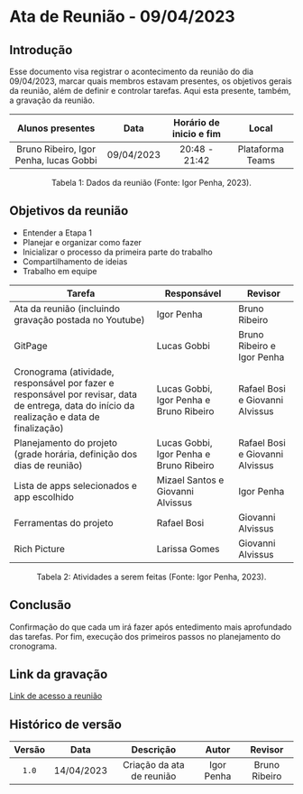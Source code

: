 # Ata de Reunião - 09/04/2023

## Introdução

Esse documento visa registrar o acontecimento da reunião do dia 09/04/2023, marcar quais membros estavam presentes, os objetivos gerais da reunião, além de definir e controlar tarefas. Aqui esta presente, também, a gravação da reunião.


|             Alunos presentes            |    Data    | Horário de inicio e fim |      Local       |
| :-------------------------------------: | :--------: | :---------------------: | :--------------: |
| Bruno Ribeiro, Igor Penha, lucas Gobbi  | 09/04/2023 |      20:48 - 21:42      | Plataforma Teams |

<div style="text-align: center">
<p> Tabela 1: Dados da reunião (Fonte: Igor Penha, 2023). </p>
</div>

## Objetivos da reunião

- Entender a Etapa 1
- Planejar e organizar como fazer
- Inicializar o processo da primeira parte do trabalho
- Compartilhamento de ideias
- Trabalho em equipe


| Tarefa | Responsável | Revisor |
| ------ | ----------- | ------- |
| Ata da reunião (incluindo gravação postada no Youtube) | Igor Penha | Bruno Ribeiro
| GitPage | Lucas Gobbi | Bruno Ribeiro e Igor Penha
| Cronograma (atividade, responsável por fazer e responsável por revisar, data de entrega, data do início da realização e data de finalização) | Lucas Gobbi, Igor Penha e Bruno Ribeiro | Rafael Bosi e Giovanni Alvissus
| Planejamento do projeto (grade horária, definição dos dias de reunião) | Lucas Gobbi, Igor Penha e Bruno Ribeiro | Rafael Bosi e Giovanni Alvissus
| Lista de apps selecionados e app escolhido | 	Mizael Santos e Giovanni Alvissus | Igor Penha
| Ferramentas do projeto | Rafael Bosi | Giovanni Alvissus
| Rich Picture | Larissa Gomes | Giovanni Alvissus

<div style="text-align: center">
<p> Tabela 2: Atividades a serem feitas (Fonte: Igor Penha, 2023). </p>
</div>

## Conclusão

Confirmação do que cada um irá fazer após entedimento mais aprofundado das tarefas.
Por fim, execução dos primeiros passos no planejamento do cronograma.

## Link da gravação

[Link de acesso a reunião](https://youtu.be/wiXy-kvHw5c)

## Histórico de versão
| Versão | Data | Descrição | Autor | Revisor |
| :----: | :--: | :-------: | :---: | :-----: |
| `1.0` | 14/04/2023 | Criação da ata de reunião | Igor Penha | Bruno Ribeiro |
